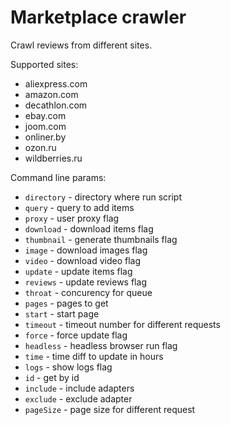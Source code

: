 # Marketplace crawler

Crawl reviews from different sites.

Supported sites:
- aliexpress.com
- amazon.com
- decathlon.com
- ebay.com
- joom.com
- onliner.by
- ozon.ru
- wildberries.ru

Command line params:
- `directory` - directory where run script
- `query` - query to add items
- `proxy` - user proxy flag
- `download` - download items flag
- `thumbnail` - generate thumbnails flag
- `image` - download images flag
- `video` - download video flag
- `update` - update items flag
- `reviews` - update reviews flag
- `throat` - concurency for queue
- `pages` - pages to get
- `start` - start page
- `timeout` - timeout number for different requests
- `force` - force update flag
- `headless` - headless browser run flag
- `time` - time diff to update in hours
- `logs` - show logs flag
- `id` - get by id
- `include` - include adapters
- `exclude` - exclude adapter
- `pageSize` - page size for different request

